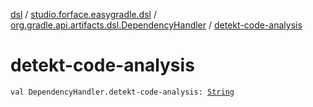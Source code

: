 [dsl](../../index.md) / [studio.forface.easygradle.dsl](../index.md) / [org.gradle.api.artifacts.dsl.DependencyHandler](index.md) / [detekt-code-analysis](./detekt-code-analysis.md)

# detekt-code-analysis

`val DependencyHandler.detekt-code-analysis: `[`String`](https://kotlinlang.org/api/latest/jvm/stdlib/kotlin/-string/index.html)